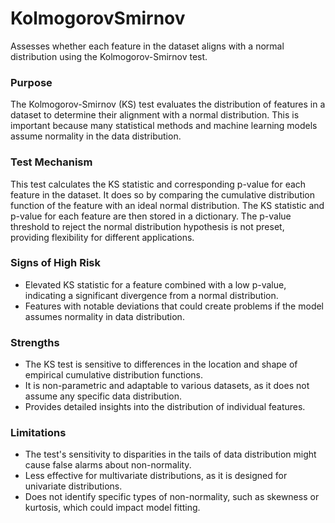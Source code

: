 # KolmogorovSmirnov

Assesses whether each feature in the dataset aligns with a normal distribution using the Kolmogorov-Smirnov test.

### Purpose

The Kolmogorov-Smirnov (KS) test evaluates the distribution of features in a dataset to determine their alignment
with a normal distribution. This is important because many statistical methods and machine learning models assume
normality in the data distribution.

### Test Mechanism

This test calculates the KS statistic and corresponding p-value for each feature in the dataset. It does so by
comparing the cumulative distribution function of the feature with an ideal normal distribution. The KS statistic
and p-value for each feature are then stored in a dictionary. The p-value threshold to reject the normal
distribution hypothesis is not preset, providing flexibility for different applications.

### Signs of High Risk

- Elevated KS statistic for a feature combined with a low p-value, indicating a significant divergence from a
normal distribution.
- Features with notable deviations that could create problems if the model assumes normality in data distribution.

### Strengths

- The KS test is sensitive to differences in the location and shape of empirical cumulative distribution functions.
- It is non-parametric and adaptable to various datasets, as it does not assume any specific data distribution.
- Provides detailed insights into the distribution of individual features.

### Limitations

- The test's sensitivity to disparities in the tails of data distribution might cause false alarms about
non-normality.
- Less effective for multivariate distributions, as it is designed for univariate distributions.
- Does not identify specific types of non-normality, such as skewness or kurtosis, which could impact model fitting.